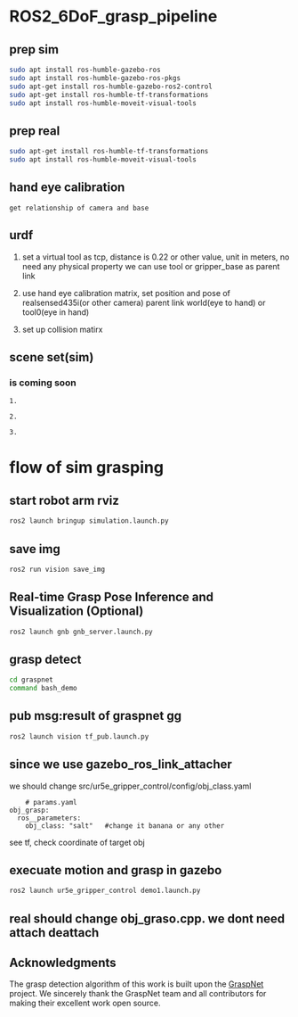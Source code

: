 # ROS2_6DoF_grasp_pipeline

## prep sim
```bash
sudo apt install ros-humble-gazebo-ros
sudo apt install ros-humble-gazebo-ros-pkgs
sudo apt-get install ros-humble-gazebo-ros2-control
sudo apt-get install ros-humble-tf-transformations
sudo apt install ros-humble-moveit-visual-tools
```

## prep real
```bash
sudo apt-get install ros-humble-tf-transformations
sudo apt install ros-humble-moveit-visual-tools
```

## hand eye calibration
    get relationship of camera and base

## urdf
1. set a virtual tool as tcp, distance is 0.22 or other value, unit in meters, no need any physical property
   we can use tool or gripper_base as parent link

2. use hand eye calibration matrix, set position and pose of realsensed435i(or other camera)
   parent link world(eye to hand) or tool0(eye in hand)

3. set up collision matirx
   
## scene set(sim)
### is coming soon
```
1.

2.

3.
```



 # flow of sim grasping 

## start robot arm rviz
```bash
ros2 launch bringup simulation.launch.py
```
## save img
```bash
ros2 run vision save_img
```
## Real-time Grasp Pose Inference and Visualization (Optional)
``` bash
ros2 launch gnb gnb_server.launch.py
```
## grasp detect
```bash
cd graspnet
command bash_demo
```
## pub msg:result of graspnet gg
```bash
ros2 launch vision tf_pub.launch.py
```


## since we use gazebo_ros_link_attacher
we should change src/ur5e_gripper_control/config/obj_class.yaml
```
    # params.yaml
obj_grasp:
  ros__parameters:
    obj_class: "salt"   #change it banana or any other
```
 see tf, check coordinate of target obj

## execuate motion and grasp in gazebo
```bash
ros2 launch ur5e_gripper_control demo1.launch.py
```

## real should change obj_graso.cpp. we dont need attach deattach



## Acknowledgments

The grasp detection algorithm of this work is built upon the [GraspNet](https://github.com/graspnet/graspnet-baseline) project. We sincerely thank the GraspNet team and all contributors for making their excellent work open source.
